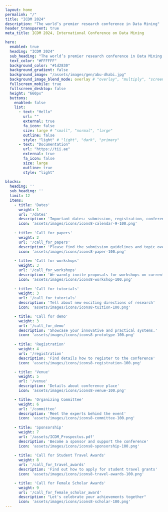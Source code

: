 ```yaml
---
layout: home
permalink: "/"
title: "ICDM 2024"
description: "The world’s premier research conference in Data Mining"
header_transparent: true
meta_title: ICDM 2024, International Conference on Data Mining 

hero:
  enabled: true
  heading: "ICDM 2024"
  sub_heading: "The world’s premier research conference in Data Mining <br/> 9-12 December 2024, Abu Dhabi, UAE"
  text_color: "#FFFFFF"
  background_color: "#1d2830"
  background_gradient: false 
  background_image: "/assets/images/gen/abu-dhabi.jpg"
  background_image_blend_mode: overlay # "overlay", "multiply", "screen"
  fullscreen_mobile: true
  fullscreen_desktop: false
  height: "660px"
  buttons:
    enabled: false
    list:
      - text: "Hello"
        url: ""
        external: true
        fa_icon: false
        size: large # "small", "normal", "large"
        outline: false
        style: "light" # "light", "dark", "primary"
      - text: "Documentation"
        url: "https://tii.ae"
        external: true
        fa_icon: false
        size: large
        outline: true
        style: "light"
        
blocks:
  heading: ''
  sub_heading: ''
  limit: 12
  items:
    - title: 'Dates'
      weight: 1
      url: '/dates'
      description: 'Important dates: submission, registration, conference'
      icon: 'assets/images/icons/icons8-calendar-9-100.png'
      
    - title: 'Call for papers'
      weight: 2
      url: '/call_for_papers'
      description: 'Please find the submission guidelines and topic overview for the conference'
      icon: 'assets/images/icons/icons8-paper-100.png'
      
    - title: 'Call for workshops'
      weight: 3
      url: '/call_for_workshops'
      description: 'We warmly invite proposals for workshops on current and emerging topics in data mining'
      icon: 'assets/images/icons/icons8-workshop-100.png'
        
    - title: 'Call for tutorials'
      weight: 3
      url: '/call_for_tutorials'
      description: 'Tell about new exciting directions of research'
      icon: 'assets/images/icons/icons8-tuition-100.png'

    - title: 'Call for demo'
      weight: 3
      url: '/call_for_demo'
      description: 'Showcase your innovative and practical systems.'
      icon: 'assets/images/icons/icons8-prototype-100.png'
      
    - title: 'Registration'
      weight: 4
      url: '/registration'
      description: 'Find details how to register to the conference'
      icon: 'assets/images/icons/icons8-registration-100.png'

    - title: 'Venue'
      weight: 5
      url: '/venue'
      description: 'Details about conference place'
      icon: 'assets/images/icons/icons8-venue-100.png'

    - title: 'Organizing Committee'
      weight: 6
      url: '/committee'
      description: 'Meet the experts behind the event'
      icon: 'assets/images/icons/icons8-committee-100.png'
      
    - title: 'Sponsorship'
      weight: 7
      url: '/assets/ICDM_Prospectus.pdf'
      description: 'Become a sponsor and support the conference'
      icon: 'assets/images/icons/icons8-sponsorship-100.png'
      
    - title: 'Call for Student Travel Awards'
      weight: 8
      url: '/call_for_travel_awards'
      description: 'Find out how to apply for student travel grants'
      icon: 'assets/images/icons/icons8-travel-awards-100.png'

    - title: 'Call for Female Scholar Awards'
      weight: 9
      url: '/call_for_female_scholar_award'
      description: "Let's celebrate your achievements together"
      icon: 'assets/images/icons/icons8-scholar-100.png'
---
```


